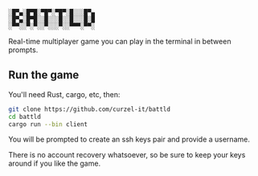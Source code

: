 
```
░█▀▄░█▀█░▀█▀░▀█▀░█░░░█▀▄
░█▀▄░█▀█░░█░░░█░░█░░░█░█
░▀▀░░▀░▀░░▀░░░▀░░▀▀▀░▀▀░
```

Real-time multiplayer game you can play in the terminal in between prompts.

## Run the game
You'll need Rust, cargo, etc, then:
```bash
git clone https://github.com/curzel-it/battld
cd battld
cargo run --bin client
```

You will be prompted to create an ssh keys pair and provide a username.

There is no account recovery whatsoever, so be sure to keep your keys around if you like the game.
